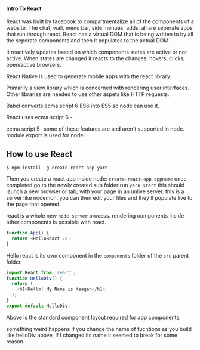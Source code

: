 #### Intro To React
React was built by facebook to compartmentalize all of the components of a website.
The chat, wall, menu bar, side menues, adds, all are seperate apps that run through react.
React has a virtual DOM that is being written to by all the seperate components and then it populates to the actual DOM. 

It reactively updates based on which components states are active or not active. 
When states are changed it reacts to the changes; hovers, clicks, open/active browsers. 


React Native is used to generate mobile apps with the react library.


Primarily a view library which is concerned with rendering user interfaces.
Other libraries are needed to use other aspets like HTTP requests. 

Babel converts ecma script 6 ES6 into ES5 so node can use it.

React uses ecma script 6 - 

ecma script 5- some of these features are and aren't supported in node. 
module.export is used for node.

## How to use React
`$ npm install -g create-react-app yarn`

Then you create a react app
inside node:
`create-react-app appname`
once completed go to the newly created sub folder
run `yarn start` 
this should launch a new browser or tab; with your page in an unlive server. 
this is a server like nodemon.
you can then edit your files and they'll populate live to the page that opened.

react is a whole new `node server` process.
rendering components inside other components is possible with react.

```js
function App() {
  return <HelloReact />;
}

```
Hello react is its own component in the `components` folder of the `src` parent folder. 

```js
import React from 'react';
function HelloDiv() {
  return (
    <h1>Hello! My Name is Keagan</h1>
  );
}
export default HelloDiv;
```

Above is the standard component layout required for app components. 

something weird happens if you change the name of fucntions as you build like helloDiv above, if I changed its name it seemed to break for some reason.

